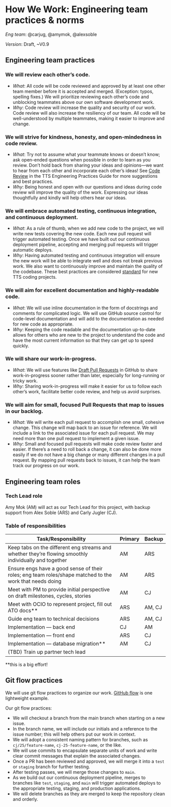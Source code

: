 # How We Work: Engineering team practices & norms

*Eng team*: @carjug, @amymok, @alexsoble

*Version*: Draft, ~V0.9

## Engineering team practices

### We will review each other’s code. 
* *What*: 	All code will be code reviewed and approved by at least one other team member before it is accepted and merged.  (Exception: typos, spelling fixes.) We will prioritize reviewing each other’s code and unblocking teammates above our own software development work. 
* *Why*:	Code review will increase the quality and security of our work. Code review will also increase the resiliency of our team. All code will be well-understood by multiple teammates, making it easier to improve and change. 

### We will strive for kindness, honesty, and open-mindedness in code review.
* *What*:	Try not to assume what your teammate knows or doesn’t know; ask open-ended questions when possible in order to learn as you review. Don’t hold back from sharing your ideas and opinions—we want to hear from each other and incorporate each other’s ideas! See [Code Review](https://engineering.18f.gov/code-review/) in the TTS Engineering Practices Guide for more suggestions and best practices.  
* *Why*:  	Being honest and open with our questions and ideas during code review will improve the quality of the work. Expressing our ideas thoughtfully and kindly will help others hear our ideas.

### We will embrace automated testing, continuous integration, and continuous deployment.
* *What*:	As a rule of thumb, when we add new code to the project, we will write new tests covering the new code. Each new pull request will trigger automated testing. Once we have built out our continuous deployment pipeline, accepting and merging pull requests will trigger automatic deploys.
* *Why*:  	Having automated testing and continuous integration will ensure the new work will be able to integrate well and does not break previous work. We also want to continuously improve and maintain the quality of the codebase. These best practices are considered [standard](https://engineering.18f.gov/workflow/) for new TTS coding projects. 

### We will aim for excellent documentation and highly-readable code. 
* *What*:	We will use inline documentation in the form of docstrings and comments for complicated logic. We will use GitHub source control for code-level documentation and will add to the documentation as needed for new code as appropriate.
* *Why*:	Keeping the code readable and the documentation up-to-date allows for others who are new to the project to understand the code and have the most current information so that they can get up to speed quickly.

### We will share our work-in-progress. 
* *What*:	We will use features like [Draft Pull Requests](https://github.blog/2019-02-14-introducing-draft-pull-requests/) in GitHub to share work-in-progress sooner rather than later, especially for long-running or tricky work.
* *Why*:	Sharing work-in-progress will make it easier for us to follow each other’s work, facilitate better code review, and help us avoid surprises.

### We will aim for small, focused Pull Requests that map to issues in our backlog. 
* *What*:	We will write each pull request to accomplish one small, cohesive change. This change will map back to an issue for reference. We will include a link to the associated issue for each pull request. We may need more than one pull request to implement a given issue.
* *Why*:	Small and focused pull requests will make code review faster and easier.  If there’s a need to roll back a change, it can also be done more easily if we do not have a big change or many different changes in a pull request.  By mapping pull requests back to issues, it can help the team track our progress on our work.

## Engineering team roles

### Tech Lead role

Amy Mok (AM) will act as our Tech Lead for this project, with backup support from Alex Soble (ARS) and Carly Jugler (CJ).

### Table of responsibilities

Task/Responsibility | Primary | Backup
-- | -- | --
Keep tabs on the different eng streams and whether they’re flowing smoothly individually and together | AM | ARS
Ensure engs have a good sense of their roles; eng team roles/shape matched to the work that needs doing | AM | ARS
Meet with PM to provide initial perspective on draft milestones, cycles, stories | AM | CJ
Meet with OCIO to represent project, fill out ATO docs** | ARS | AM, CJ
Guide eng team to technical decisions | ARS | AM, CJ
Implementation — back end | CJ | AM
Implementation — front end | ARS | CJ
Implementation — database migration** | AM | CJ
(TBD) Train up partner tech lead |   |  


**this is a big effort!

## Git flow practices

We will use git flow practices to organize our work. [GitHub flow](https://guides.github.com/introduction/flow/) is one lightweight example.

Our git flow practices: 

* We will checkout a branch from the main branch when starting on a new issue. 
* In the branch name, we will include our initials and a reference to the issue number; this will help others put our work in context. 
* We will adopt a consistent naming pattern for branches, such as `cj/25/feature-name`, `cj-25-feature-name`, or the like.
* We will use commits to encapsulate separate units of work and write clear commit messages that explain the associated changes.
* Once a PR has been reviewed and approved, we will merge it into a `test` or `staging` branch for further testing. 
* After testing passes, we will merge those changes to `main`.
* As we build out our continuous deployment pipeline, merges to branches like `test`, `staging`, and `main` will trigger automated deploys to the appropriate testing, staging, and production applications.
* We will delete branches as they are merged to keep the repository clean and orderly.
